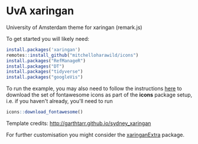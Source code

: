 # UvA xaringan

University of Amsterdam theme for xaringan (remark.js)

To get started you will likely need:

```r
install.packages('xaringan')
remotes::install_github("mitchelloharawild/icons")
install.packages("RefManageR")
install.packages("DT")
install.packages("tidyverse")
install.packages("googleVis")
```

To run the example, you may also need to follow the instructions [here](https://github.com/mitchelloharawild/icons) to download the set of fontawesome icons as part of the **icons** package setup, i.e. if you haven't already, you'll need to run

```r
icons::download_fontawesome()
```

Template credits: http://garthtarr.github.io/sydney_xaringan

For further customisation you might consider the [xaringanExtra](https://github.com/gadenbuie/xaringanExtra) package.
